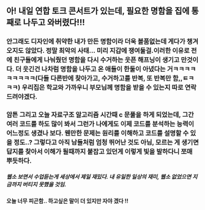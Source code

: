 ## 아! 내일 연합 토크 콘서트가 있는데, 필요한 명함을 집에 통째로 나두고 와버렸다!!!
### 안그래도 디자인에 취약한 내가 만든 명함이라 더욱 볼품없는데 게다가 챙겨오지도 않았다. 정말 최악의 사태... 미리 지갑에 쟁여둘걸.이러한 이유로 전에 친구들에게 나눠줬던 명함을 다시 수거하는 웃픈 해프닝이 생기고 만것이다. 더 웃긴건 나차럼 명함을 나두고 온 애들이 한둘이 아녔다는 거ㅋㅋㅋㅋㅋㅋㅋㅋㅋ(다들 다른반에 찾아가고, 수거하고를 반복, 또 반복만 함,,ㅌㅋㅋㅋ) 우리집은 학교와 가까우니 부모님께 명함을 받을 수 있는지 따로 연락드려야겠다.
### 암튼 그리고 오늘 자료구조 알고리즘 시간때 c 문풀을 하게 되었는데, 그간 여러 코드를 하도 많이 봐서 그런가 나에게도 이제 코드를 분석하는 능력이 어느정도 생겼나 보다. 웬만한 문제는 원리를 이해하고 코드를 설명할 수 있을 정도..? 그렇다고 아직 남들처럼 엄청 뛰어난 것도 아님, 모르는 게 생기면 답지를 찾아서 이해가 될때까지 붙잡고 있던게 이렇게 빛을 발하다니 쪼매 뿌듯하다.
##### 웹소 보면서 수업듣는게 세상에서 제일 재밌다. 내 유일한 일상의 재미, 웹소 없었으면 지금까지 버티지 못했을 것임. 
#### 오늘 너무 피곤함.. 하고싶은 말이 더 있지만 자야 겠다 !!